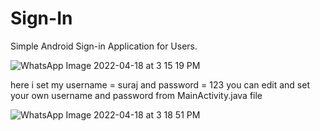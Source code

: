 # Sign-In
Simple Android Sign-in Application for Users.


![WhatsApp Image 2022-04-18 at 3 15 19 PM](https://user-images.githubusercontent.com/101108540/163790706-da6eb267-2b2c-49fe-a7f3-f7744e4eab80.jpeg)

here i set my username = suraj and password = 123
you can edit and set your own username and password from MainActivity.java file


![WhatsApp Image 2022-04-18 at 3 18 51 PM](https://user-images.githubusercontent.com/101108540/163791047-7cbe847c-538d-404e-be59-e9a034d09a63.jpeg)

